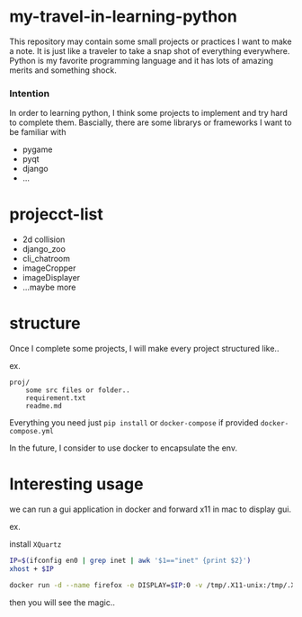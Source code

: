 # my-travel-in-learning-python


This repository may contain some small projects or practices I want to make a note. It is just like a traveler to take a snap shot of everything everywhere. Python is my favorite programming language and it has lots of amazing merits and something shock.


### Intention

In order to learning python, I think some projects to implement and try hard to complete them. Bascially, there are some librarys or frameworks I want to be familiar with

 - pygame
 - pyqt
 - django
 - ...


# projecct-list

 - 2d collision
 - django_zoo
 - cli_chatroom
 - imageCropper
 - imageDisplayer
 - ...maybe more


# structure

Once I complete some projects, I will make every project structured like..

ex.

```
proj/
    some src files or folder..
    requirement.txt
    readme.md

```

Everything you need just `pip install` or `docker-compose` if provided `docker-compose.yml` 

In the future, I consider to use docker to encapsulate the env.

# Interesting usage

we can run a gui application in docker and forward x11 in mac to display gui.

ex.

install `XQuartz`

```sh
IP=$(ifconfig en0 | grep inet | awk '$1=="inet" {print $2}')
xhost + $IP

docker run -d --name firefox -e DISPLAY=$IP:0 -v /tmp/.X11-unix:/tmp/.X11-unix jess/firefox

```

then you will see the magic..
